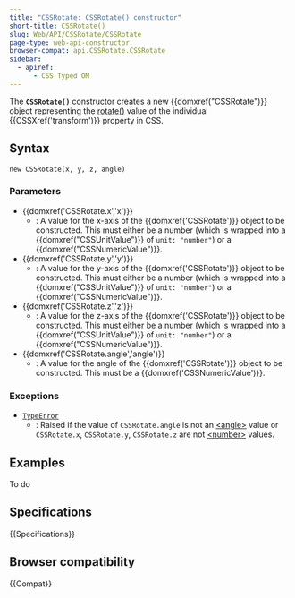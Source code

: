 ```yaml
---
title: "CSSRotate: CSSRotate() constructor"
short-title: CSSRotate()
slug: Web/API/CSSRotate/CSSRotate
page-type: web-api-constructor
browser-compat: api.CSSRotate.CSSRotate
sidebar:
  - apiref:
      - CSS Typed OM
---
```


The **`CSSRotate()`** constructor creates a new
{{domxref("CSSRotate")}} object representing the [rotate()](/en-US/docs/Web/CSS/transform-function/rotate) value of the
individual {{CSSXref('transform')}} property in CSS.

## Syntax

```js-nolint
new CSSRotate(x, y, z, angle)
```

### Parameters

- {{domxref('CSSRotate.x','x')}}
  - : A value for the x-axis of the {{domxref('CSSRotate')}} object to be constructed. This must either be a number (which is wrapped into a {{domxref("CSSUnitValue")}} of `unit: "number"`) or a {{domxref("CSSNumericValue")}}.
- {{domxref('CSSRotate.y','y')}}
  - : A value for the y-axis of the {{domxref('CSSRotate')}} object to be constructed. This must either be a number (which is wrapped into a {{domxref("CSSUnitValue")}} of `unit: "number"`) or a {{domxref("CSSNumericValue")}}.
- {{domxref('CSSRotate.z','z')}}
  - : A value for the z-axis of the {{domxref('CSSRotate')}} object to be constructed. This must either be a number (which is wrapped into a {{domxref("CSSUnitValue")}} of `unit: "number"`) or a {{domxref("CSSNumericValue")}}.
- {{domxref('CSSRotate.angle','angle')}}
  - : A value for the angle of the {{domxref('CSSRotate')}} object to be constructed. This
    must be a {{domxref('CSSNumericValue')}}.

### Exceptions

- [`TypeError`](/en-US/docs/Web/JavaScript/Reference/Global_Objects/TypeError)
  - : Raised if the value of `CSSRotate.angle` is not an [\<angle>](/en-US/docs/Web/CSS/angle) value
    or `CSSRotate.x`, `CSSRotate.y`, `CSSRotate.z` are
    not [\<number>](/en-US/docs/Web/CSS/number) values.

## Examples

To do

## Specifications

{{Specifications}}

## Browser compatibility

{{Compat}}
